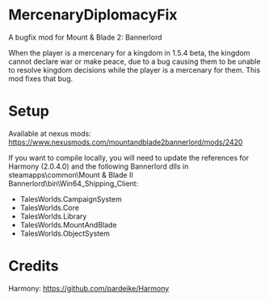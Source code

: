 # MercenaryDiplomacyFix
A bugfix mod for Mount & Blade 2: Bannerlord

When the player is a mercenary for a kingdom in 1.5.4 beta, the kingdom cannot declare war or make peace, due to a bug causing them to be unable to resolve kingdom decisions while the player is a mercenary for them. This mod fixes that bug.

# Setup
Available at nexus mods: https://www.nexusmods.com/mountandblade2bannerlord/mods/2420

If you want to compile locally, you will need to update the references for Harmony (2.0.4.0) and the following Bannerlord dlls in steamapps\common\Mount & Blade II Bannerlord\bin\Win64_Shipping_Client:

* TalesWorlds.CampaignSystem
* TalesWorlds.Core
* TalesWorlds.Library
* TalesWorlds.MountAndBlade
* TalesWorlds.ObjectSystem

# Credits
Harmony: https://github.com/pardeike/Harmony
